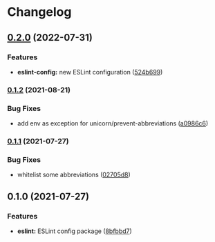 # Changelog

## [0.2.0](https://www.github.com/PiNetwork-js/beauty/compare/eslint-config-v0.1.2...eslint-config-v0.2.0) (2022-07-31)


### Features

* **eslint-config:** new ESLint configuration ([524b699](https://www.github.com/PiNetwork-js/beauty/commit/524b69905baf9654d9d901d23381815f849f6da8))

### [0.1.2](https://www.github.com/PiNetwork-js/beauty/compare/eslint-config-v0.1.1...eslint-config-v0.1.2) (2021-08-21)


### Bug Fixes

* add env as exception for unicorn/prevent-abbreviations ([a0986c6](https://www.github.com/PiNetwork-js/beauty/commit/a0986c6409379061a61801791a225e48e3604f4e))

### [0.1.1](https://www.github.com/PiNetwork-js/beauty/compare/eslint-config-v0.1.0...eslint-config-v0.1.1) (2021-07-27)


### Bug Fixes

* whitelist some abbreviations ([02705d8](https://www.github.com/PiNetwork-js/beauty/commit/02705d824ff009cecd586ae5b763f25dca9e9bcb))

## 0.1.0 (2021-07-27)


### Features

* **eslint:** ESLint config package ([8bfbbd7](https://www.github.com/PiNetwork-js/beauty/commit/8bfbbd7bcc0ff4b6a6a96948d37a74b987cb0fe4))
